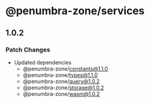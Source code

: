 # @penumbra-zone/services

## 1.0.2

### Patch Changes

- Updated dependencies
  - @penumbra-zone/constants@1.1.0
  - @penumbra-zone/types@1.1.0
  - @penumbra-zone/query@1.0.2
  - @penumbra-zone/storage@1.0.2
  - @penumbra-zone/wasm@1.0.2
